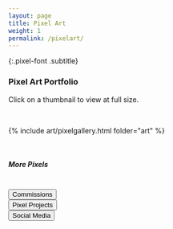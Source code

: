 ```yaml
---
layout: page
title: Pixel Art
weight: 1
permalink: /pixelart/
---
```


{:.pixel-font .subtitle}
### Pixel Art Portfolio

<div class="pixel-div">
<p class="instruct pixel-font">
    Click on a thumbnail to view at full size.
</p>
<br>
<div class="pixel-div-exp" markdown="1">

{% include art/pixelgallery.html folder="art" %}

</div>
</div>
<br>
<div class="pixel-div">
    <h5 class="pixel-font info-subtitle">More Pixels</h5>
    <br>
    <div class="flex-container" markdown="0" id="pixel-btn-box">
        <div class="flex-child vertical-center">
            <button class="btn-pixel-gallery pixel-font" onclick="location.href='https://nodata.carrd.co/';">Commissions</button>
        </div>
        <div class="flex-child vertical-center">
            <button class="btn-pixel-gallery pixel-font" onclick="location.href='/pixelprojects/';">Pixel Projects</button>
        </div>
        <div class="flex-child vertical-center">
            <button class="btn-pixel-gallery pixel-font" onclick="location.href='https://bio.link/dataisgone';">Social Media</button>
        </div>
    </div>
</div>
<br>


